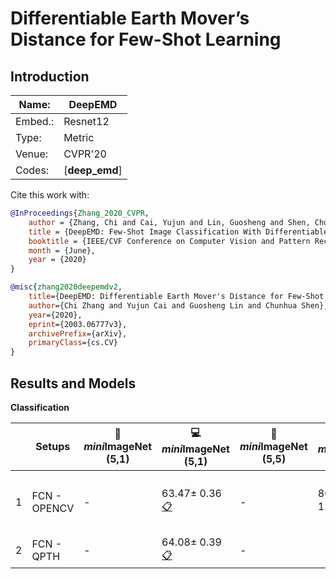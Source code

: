 # Differentiable Earth Mover’s Distance for Few-Shot Learning

## Introduction

| Name:   | DeepEMD        |
| ------- | -------------- |
| Embed.: | Resnet12       |
| Type:   | Metric         |
| Venue:  | CVPR'20        |
| Codes:  | [**deep_emd**] |

Cite this work with:

```bibtex
@InProceedings{Zhang_2020_CVPR,
    author = {Zhang, Chi and Cai, Yujun and Lin, Guosheng and Shen, Chunhua},
    title = {DeepEMD: Few-Shot Image Classification With Differentiable Earth Mover's Distance and Structured Classifiers},
    booktitle = {IEEE/CVF Conference on Computer Vision and Pattern Recognition (CVPR)},
    month = {June},
    year = {2020}
}

@misc{zhang2020deepemdv2,
    title={DeepEMD: Differentiable Earth Mover's Distance for Few-Shot Learning},
    author={Chi Zhang and Yujun Cai and Guosheng Lin and Chunhua Shen},
    year={2020},
    eprint={2003.06777v3},
    archivePrefix={arXiv},
    primaryClass={cs.CV}
}
```

## Results and Models

**Classification**

|      | Setups       | :book: *mini*ImageNet (5,1) | :computer: *mini*ImageNet (5,1)                                                         | :book:*mini*ImageNet (5,5) | :computer: *mini*ImageNet (5,5)                                                          | :memo: Comments                     |
| ---- | ------------ | --------------------------- |-----------------------------------------------------------------------------------------| -------------------------- |------------------------------------------------------------------------------------------| ----------------------------------- |
| 1    | FCN - OPENCV | -                           | 63.47± 0.36[:clipboard:](./DeepEMD-miniImageNet-ravi-resnet12_emd-5-1-fcn-Table2.yaml)  | -                          | 80.373 ± 1.12[:clipboard:](./DeepEMD-miniImageNet-ravi-resnet12_emd-5-5-fcn-Table2.yaml) | 5-5由于训练和测试过慢，误差可能较大 |
| 2    | FCN - QPTH   | -                           | 64.08± 0.39[:clipboard:](./DeepEMD-miniImageNet-ravi-resnet12_emd-5-1-qpth-Table2.yaml) | -                          |                                                                                          |                                     |
